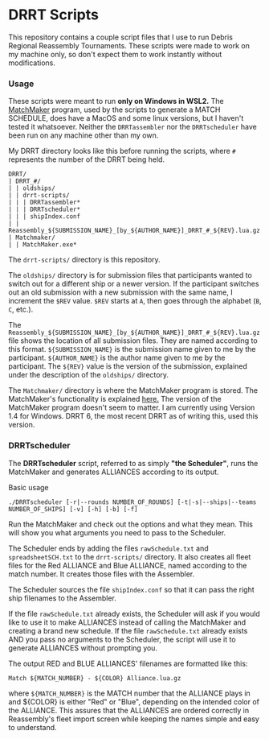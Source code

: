 # DRRT Scripts

This repository contains a couple script files that I use to run Debris Regional Reassembly Tournaments.
These scripts were made to work on my machine only, so don't expect them to work instantly without modifications.

### Usage

These scripts were meant to run **only on Windows in WSL2.** The [MatchMaker](https://idleloop.com/matchmaker/) program, used by the scripts to generate a MATCH SCHEDULE, does have a MacOS and some linux versions, but I haven't tested it whatsoever. Neither the `DRRTassembler` nor the `DRRTscheduler` have been run on any machine other than my own.

My DRRT directory looks like this before running the scripts, where `#` represents the number of the DRRT being held.

```
DRRT/
| DRRT_#/
| | oldships/
| | drrt-scripts/
| | | DRRTassembler*
| | | DRRTscheduler*
| | | shipIndex.conf
| | Reassembly_${SUBMISSION_NAME}_[by_${AUTHOR_NAME}]_DRRT_#_${REV}.lua.gz
| Matchmaker/
| | MatchMaker.exe*
```
The `drrt-scripts/` directory is this repository.

The `oldships/` directory is for submission files that participants wanted to switch out for a different ship or a newer version. If the participant switches out an old submission with a new submission with the same name, I increment the `$REV` value. `$REV` starts at `A`, then goes through the alphabet (`B`, `C`, etc.).

The `Reassembly_${SUBMISSION_NAME}_[by_${AUTHOR_NAME}]_DRRT_#_${REV}.lua.gz` file shows the location of all submission files. They are named according to this format. `${SUBMISSION_NAME}` is the submission name given to me by the participant. `${AUTHOR_NAME}` is the author name given to me by the participant. The `${REV}` value is the version of the submission, explained under the description of the `oldships/` directory.

The `Matchmaker/` directory is where the MatchMaker program is stored. The MatchMaker's functionality is explained [here.](https://idleloop.com/matchmaker/) The version of the MatchMaker program doesn't seem to matter. I am currently using Version 1.4 for Windows. DRRT 6, the most recent DRRT as of writing this, used this version.

### DRRTscheduler

The **DRRTscheduler** script, referred to as simply **"the Scheduler"**, runs the MatchMaker and generates ALLIANCES according to its output.

Basic usage 
```
./DRRTscheduler [-r|--rounds NUMBER_OF_ROUNDS] [-t|-s|--ships|--teams NUMBER_OF_SHIPS] [-v] [-h] [-b] [-f]
```
Run the MatchMaker and check out the options and what they mean. This will show you what arguments you need to pass to the Scheduler.

The Scheduler ends by adding the files `rawSchedule.txt` and `spreadsheetSCH.txt` to the `drrt-scripts/` directory. It also creates all fleet files for the Red ALLIANCE and Blue ALLIANCE, named according to the match number. It creates those files with the Assembler.

The Scheduler sources the file `shipIndex.conf` so that it can pass the right ship filenames to the Assembler.

If the file `rawSchedule.txt` already exists, the Scheduler will ask if you would like to use it to make ALLIANCES instead of calling the MatchMaker and creating a brand new schedule.
If the file `rawSchedule.txt` already exists AND you pass no arguments to the Scheduler, the script will use it to generate ALLIANCES without prompting you.

The output RED and BLUE ALLIANCES' filenames are formatted like this:
```
Match ${MATCH_NUMBER} - ${COLOR} Alliance.lua.gz
```
where `${MATCH_NUMBER}` is the MATCH number that the ALLIANCE plays in and ${COLOR} is either "Red" or "Blue", depending on the intended color of the ALLIANCE.
This assures that the ALLIANCES are ordered correctly in Reassembly's fleet import screen while keeping the names simple and easy to understand.
